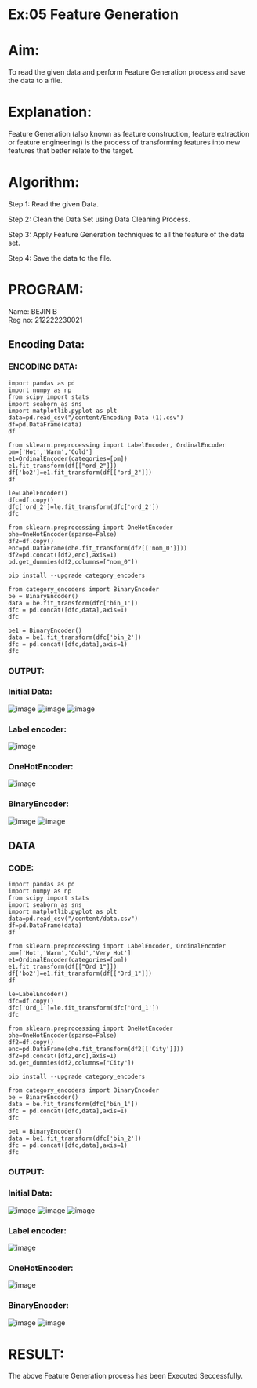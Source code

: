 # Ex:05 Feature Generation
# Aim:
To read the given data and perform Feature Generation process and save the data to a file.

# Explanation:
Feature Generation (also known as feature construction, feature extraction or feature engineering) is the process of transforming features into new features that better relate to the target.

# Algorithm:
Step 1: Read the given Data.

Step 2: Clean the Data Set using Data Cleaning Process.

Step 3: Apply Feature Generation techniques to all the feature of the data set.

Step 4: Save the data to the file.

# PROGRAM:
Name: BEJIN B   
Reg no: 212222230021

## Encoding Data:
### ENCODING DATA:
```
import pandas as pd
import numpy as np
from scipy import stats
import seaborn as sns
import matplotlib.pyplot as plt
data=pd.read_csv("/content/Encoding Data (1).csv")
df=pd.DataFrame(data)
df

from sklearn.preprocessing import LabelEncoder, OrdinalEncoder
pm=['Hot','Warm','Cold']
e1=OrdinalEncoder(categories=[pm])
e1.fit_transform(df[["ord_2"]])
df['bo2']=e1.fit_transform(df[["ord_2"]])
df

le=LabelEncoder()
dfc=df.copy()
dfc['ord_2']=le.fit_transform(dfc['ord_2'])
dfc

from sklearn.preprocessing import OneHotEncoder
ohe=OneHotEncoder(sparse=False)
df2=df.copy()
enc=pd.DataFrame(ohe.fit_transform(df2[['nom_0']]))
df2=pd.concat([df2,enc],axis=1)
pd.get_dummies(df2,columns=["nom_0"])

pip install --upgrade category_encoders

from category_encoders import BinaryEncoder
be = BinaryEncoder()
data = be.fit_transform(dfc['bin_1'])
dfc = pd.concat([dfc,data],axis=1)
dfc

be1 = BinaryEncoder()
data = be1.fit_transform(dfc['bin_2'])
dfc = pd.concat([dfc,data],axis=1)
dfc
```
### OUTPUT:
### Initial Data:
![image](https://github.com/ASHWINKUMAR2903/ODD2023-Datascience-Ex-05/assets/119407186/b471f515-48d1-4e09-90aa-d077bf7ace8a)
![image](https://github.com/ASHWINKUMAR2903/ODD2023-Datascience-Ex-05/assets/119407186/a8c974ff-e759-4613-ba48-95ff81d01409)
![image](https://github.com/ASHWINKUMAR2903/ODD2023-Datascience-Ex-05/assets/119407186/5362b265-38b2-4537-b5e8-7ee200853193)
### Label encoder:
![image](https://github.com/ASHWINKUMAR2903/ODD2023-Datascience-Ex-05/assets/119407186/fb98a6f1-3d70-4f88-9a67-abddaa7270bf)
### OneHotEncoder:
![image](https://github.com/ASHWINKUMAR2903/ODD2023-Datascience-Ex-05/assets/119407186/587e2c45-1780-4470-9d01-798b9945324b)
### BinaryEncoder:
![image](https://github.com/ASHWINKUMAR2903/ODD2023-Datascience-Ex-05/assets/119407186/e153df68-f451-4870-a4b2-6f92bbcad64b)
![image](https://github.com/ASHWINKUMAR2903/ODD2023-Datascience-Ex-05/assets/119407186/0252c6c9-3e69-4cc7-9474-e80bb189cf7e)

## DATA
### CODE:
```
import pandas as pd
import numpy as np
from scipy import stats
import seaborn as sns
import matplotlib.pyplot as plt
data=pd.read_csv("/content/data.csv")
df=pd.DataFrame(data)
df

from sklearn.preprocessing import LabelEncoder, OrdinalEncoder
pm=['Hot','Warm','Cold','Very Hot']
e1=OrdinalEncoder(categories=[pm])
e1.fit_transform(df[["Ord_1"]])
df['bo2']=e1.fit_transform(df[["Ord_1"]])
df

le=LabelEncoder()
dfc=df.copy()
dfc['Ord_1']=le.fit_transform(dfc['Ord_1'])
dfc

from sklearn.preprocessing import OneHotEncoder
ohe=OneHotEncoder(sparse=False)
df2=df.copy()
enc=pd.DataFrame(ohe.fit_transform(df2[['City']]))
df2=pd.concat([df2,enc],axis=1)
pd.get_dummies(df2,columns=["City"])

pip install --upgrade category_encoders

from category_encoders import BinaryEncoder
be = BinaryEncoder()
data = be.fit_transform(dfc['bin_1'])
dfc = pd.concat([dfc,data],axis=1)
dfc

be1 = BinaryEncoder()
data = be1.fit_transform(dfc['bin_2'])
dfc = pd.concat([dfc,data],axis=1)
dfc
```
### OUTPUT:
### Initial Data:
![image](https://github.com/ASHWINKUMAR2903/ODD2023-Datascience-Ex-05/assets/119407186/eee325f8-55fa-4112-80c4-1803cc0a3ab5)
![image](https://github.com/ASHWINKUMAR2903/ODD2023-Datascience-Ex-05/assets/119407186/408c91f2-319f-4006-9c5c-5977652fc0bc)
![image](https://github.com/ASHWINKUMAR2903/ODD2023-Datascience-Ex-05/assets/119407186/8c6272d0-e006-4821-9add-bd790779614a)
### Label encoder:
![image](https://github.com/ASHWINKUMAR2903/ODD2023-Datascience-Ex-05/assets/119407186/914d4b57-770a-4619-88c2-4c3c9b746168)
### OneHotEncoder:
![image](https://github.com/ASHWINKUMAR2903/ODD2023-Datascience-Ex-05/assets/119407186/45aed00d-669e-4eba-9021-297edd03478f)
### BinaryEncoder:
![image](https://github.com/ASHWINKUMAR2903/ODD2023-Datascience-Ex-05/assets/119407186/1027e36e-9e36-4fee-a9d9-a05956a2734d)
![image](https://github.com/ASHWINKUMAR2903/ODD2023-Datascience-Ex-05/assets/119407186/96a9a687-0c38-47a8-8fdd-e86586a249f2)

# RESULT:
The above Feature Generation process has been Executed Seccessfully.
